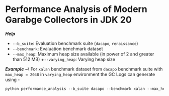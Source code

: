 # Performance Analysis of Modern Garabge Collectors in JDK 20

***Help***
+ ``--b_suite``: Evaluation benchmark suite (``dacapo``, ``renaissance``)
+ ``--benchmark``: Evaluation benchmark dataset
+ ``--max_heap``: Maximum heap size available (in power of 2 and greater than 512 MB)
+``--varying_heap``: Varying heap size

***Example***
~\\
For `xalan` benchmark dataset from `dacapo` benchmark suite with ``max_heap = 2048`` in ``varying_heap`` environment the GC Logs can generate using -
```python
python performance_analysis --b_suite dacapo --benchmark xalan --max_heap 2048 --varying_heap True
```
